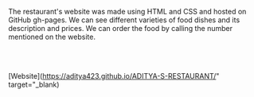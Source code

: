 
The restaurant's website was made using HTML and CSS and hosted on GitHub gh-pages. We can see different varieties of food dishes and its description and prices. We can order the food by calling the number mentioned on the website.

<br><br>

[Website](https://aditya423.github.io/ADITYA-S-RESTAURANT/" target="_blank)
